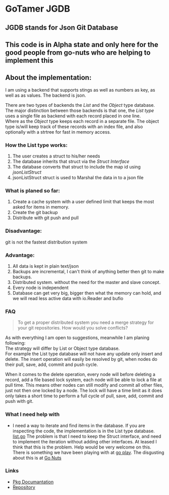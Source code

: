 GoTamer JGDB
=============

JGDB stands for Json Git Database
---------------------------------

This code is in Alpha state and only here for the good people from go-nuts who are helping to implement this
------------------------------------------------------------------------------------------------------------

About the implementation:
-------------------------
I am using a backend that supports stings as well as numbers as key, as well as as values.
The backend is json.

There are two types of backends the *List* and the *Object* type database.  
The major distinction between those backends is that one, the *List type* uses a single file as backend with each record placed in one line.  
Where as the *Object* type keeps each record in a separate file. The object type is/will keep track of these records with an index file, and also optionally with a strtree for fast in memory access. 

### How the List type works:
1. The user creates a struct to his/her needs
2. The database inherits that struct via the *Struct Interface*
3. The database converts that struct to include the map id using *jsonListStruct*
4. jsonListStruct struct is used to Marshal the data in to a json file

### What is planed so far:
1. Create a cache system with a user defined limit that keeps the most asked for items in memory.
2. Create the git backup 
3. Distribute with git push and pull 

### Disadvantage:
git is not the fastest distribution system

### Advantage:
1) All data is kept in plain text/json
2) Backups are incremental, I can't think of anything better then git to make backups.
3) Distributed system. without the need for the master and slave concept.
4) Every node is independent
5) Database can get very big, bigger then what the memory can hold, and we will read less active data with io.Reader and bufio


### FAQ
> To get a proper distributed system you need a merge strategy for your git repositories. How would you solve conflicts?

As with everything I am open to suggestions, meanwhile I am planing following:  
The strategy will differ by List or Object type database.   
For example the List type database will not have any update only insert and delete. 
The insert operation will easily be resolved by git, when nodes do their pull, save, add, commit and push cycle.

When it comes to the delete operation, every node will before deleting a record, add a file based lock system, each node will be able to lock a file at pull time.
This means other nodes can still modify and commit all other files, just not then one locked by a node.
The lock will have a time limit as it does only takes a short time to perform a full cycle of pull, save, add, commit and push with git. 


### What I need help with
 * I need a way to iterate and find items in the database. If you are inspecting the code, the implementation is in the List type database. [list.go](https://bitbucket.org/gotamer/jgdb/src/c84756c2ff6b/list.go) The problem is that I need to keep the Struct interface, and need to implement the iteration without adding other interfaces. At leased I think that this is the problem. Help would be very welcome on this. There is something we have been playing with at [go play](http://play.golang.org/p/Bg7PrF5m53 "Go Play"). The disgusting about this is at [Go Nuts](https://groups.google.com/forum/?fromgroups=#!topic/golang-nuts/XuWuPBbT66g)



### Links
 * [Pkg Documantation](http://go.pkgdoc.org/bitbucket.org/gotamer/jgdb "GoTamer Pkg Documentation")
 * [Repository](https://bitbucket.org/gotamer/jgdb "GoTamer Repository")
 
